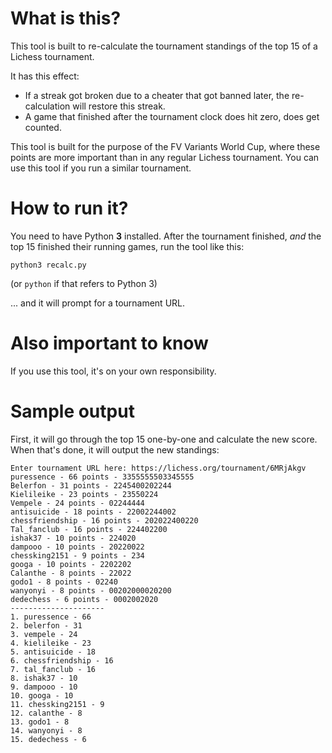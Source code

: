 # What is this?

This tool is built to re-calculate the tournament standings of the top 15 of a Lichess tournament.

It has this effect:

* If a streak got broken due to a cheater that got banned later, the re-calculation will restore this streak.
* A game that finished after the tournament clock does hit zero, does get counted.

This tool is built for the purpose of the FV Variants World Cup, where these points are more important than in any regular Lichess tournament. You can use this tool if you run a similar tournament.

# How to run it?

You need to have Python **3** installed. After the tournament finished, _and_ the top 15 finished their running games, run the tool like this:

```
python3 recalc.py
```
(or `python` if that refers to Python 3)

... and it will prompt for a tournament URL.

# Also important to know

If you use this tool, it's on your own responsibility.

# Sample output

First, it will go through the top 15 one-by-one and calculate the new score. When that's done, it will output the new standings:

```
Enter tournament URL here: https://lichess.org/tournament/6MRjAkgv
puressence - 66 points - 3355555503345555
Belerfon - 31 points - 2245400202244
Kielileike - 23 points - 23550224
Vempele - 24 points - 02244444
antisuicide - 18 points - 22002244002
chessfriendship - 16 points - 202022400220
Tal_fanclub - 16 points - 224402200
ishak37 - 10 points - 224020
dampooo - 10 points - 20220022
chessking2151 - 9 points - 234
googa - 10 points - 2202202
Calanthe - 8 points - 22022
godo1 - 8 points - 02240
wanyonyi - 8 points - 00202000020200
dedechess - 6 points - 0002002020
---------------------
1. puressence - 66
2. belerfon - 31
3. vempele - 24
4. kielileike - 23
5. antisuicide - 18
6. chessfriendship - 16
7. tal_fanclub - 16
8. ishak37 - 10
9. dampooo - 10
10. googa - 10
11. chessking2151 - 9
12. calanthe - 8
13. godo1 - 8
14. wanyonyi - 8
15. dedechess - 6
```
